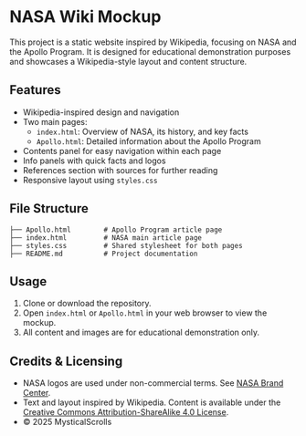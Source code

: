 # NASA Wiki Mockup

This project is a static website inspired by Wikipedia, focusing on NASA and the Apollo Program. It is designed for educational demonstration purposes and showcases a Wikipedia-style layout and content structure.

## Features
- Wikipedia-inspired design and navigation
- Two main pages:
  - `index.html`: Overview of NASA, its history, and key facts
  - `Apollo.html`: Detailed information about the Apollo Program
- Contents panel for easy navigation within each page
- Info panels with quick facts and logos
- References section with sources for further reading
- Responsive layout using `styles.css`

## File Structure
```
├── Apollo.html        # Apollo Program article page
├── index.html         # NASA main article page
├── styles.css         # Shared stylesheet for both pages
├── README.md          # Project documentation
```

## Usage
1. Clone or download the repository.
2. Open `index.html` or `Apollo.html` in your web browser to view the mockup.
3. All content and images are for educational demonstration only.

## Credits & Licensing
- NASA logos are used under non-commercial terms. See [NASA Brand Center](https://www.nasa.gov/nasa-brand-center/images-and-media/).
- Text and layout inspired by Wikipedia. Content is available under the [Creative Commons Attribution-ShareAlike 4.0 License](https://en.wikipedia.org/wiki/Wikipedia:Text_of_the_Creative_Commons_Attribution-ShareAlike_4.0_International_License).
- © 2025 MysticalScrolls
